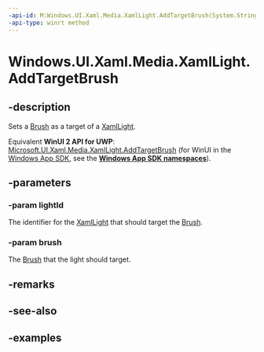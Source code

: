 ```yaml
---
-api-id: M:Windows.UI.Xaml.Media.XamlLight.AddTargetBrush(System.String,Windows.UI.Xaml.Media.Brush)
-api-type: winrt method
---
```


<!-- Method syntax.
public void XamlLight.AddTargetBrush(String lightId, Brush brush)
-->

# Windows.UI.Xaml.Media.XamlLight.AddTargetBrush


## -description

Sets a [Brush](/uwp/api/Windows.UI.Xaml.Media.Brush) as a target of a [XamlLight](XamlLight.md).

Equivalent **WinUI 2 API for UWP**: [Microsoft.UI.Xaml.Media.XamlLight.AddTargetBrush](/windows/winui/api/microsoft.ui.xaml.media.xamllight.addtargetbrush) (for WinUI in the [Windows App SDK](/windows/apps/windows-app-sdk/), see the **[Windows App SDK namespaces](/windows/windows-app-sdk/api/winrt/)**).

## -parameters

### -param lightId

The identifier for the [XamlLight](XamlLight.md) that should target the [Brush](/uwp/api/Windows.UI.Xaml.Media.Brush).

### -param brush

The [Brush](/uwp/api/Windows.UI.Xaml.Media.Brush) that the light should target.

## -remarks

## -see-also

## -examples

